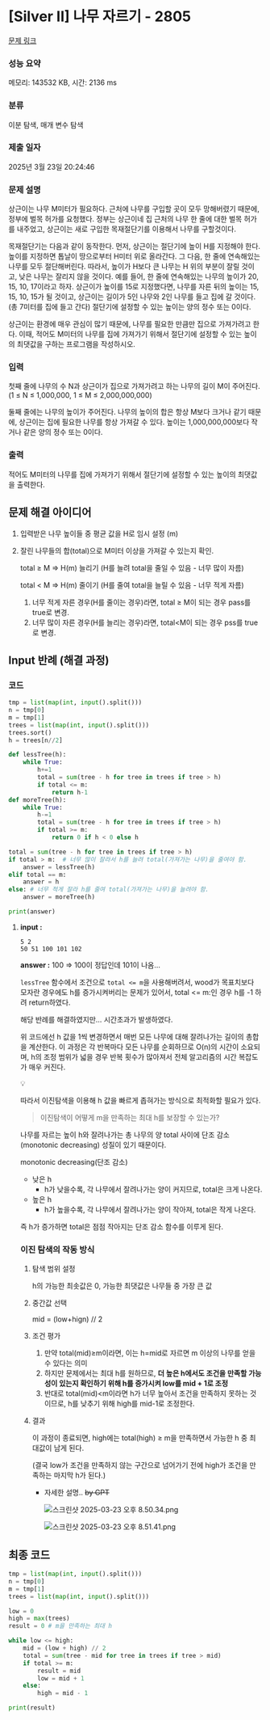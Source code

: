 # [Silver II] 나무 자르기 - 2805 

[문제 링크](https://www.acmicpc.net/problem/2805) 

### 성능 요약

메모리: 143532 KB, 시간: 2136 ms

### 분류

이분 탐색, 매개 변수 탐색

### 제출 일자

2025년 3월 23일 20:24:46

### 문제 설명

<p>상근이는 나무 M미터가 필요하다. 근처에 나무를 구입할 곳이 모두 망해버렸기 때문에, 정부에 벌목 허가를 요청했다. 정부는 상근이네 집 근처의 나무 한 줄에 대한 벌목 허가를 내주었고, 상근이는 새로 구입한 목재절단기를 이용해서 나무를 구할것이다.</p>

<p>목재절단기는 다음과 같이 동작한다. 먼저, 상근이는 절단기에 높이 H를 지정해야 한다. 높이를 지정하면 톱날이 땅으로부터 H미터 위로 올라간다. 그 다음, 한 줄에 연속해있는 나무를 모두 절단해버린다. 따라서, 높이가 H보다 큰 나무는 H 위의 부분이 잘릴 것이고, 낮은 나무는 잘리지 않을 것이다. 예를 들어, 한 줄에 연속해있는 나무의 높이가 20, 15, 10, 17이라고 하자. 상근이가 높이를 15로 지정했다면, 나무를 자른 뒤의 높이는 15, 15, 10, 15가 될 것이고, 상근이는 길이가 5인 나무와 2인 나무를 들고 집에 갈 것이다. (총 7미터를 집에 들고 간다) 절단기에 설정할 수 있는 높이는 양의 정수 또는 0이다.</p>

<p>상근이는 환경에 매우 관심이 많기 때문에, 나무를 필요한 만큼만 집으로 가져가려고 한다. 이때, 적어도 M미터의 나무를 집에 가져가기 위해서 절단기에 설정할 수 있는 높이의 최댓값을 구하는 프로그램을 작성하시오.</p>

### 입력 

 <p>첫째 줄에 나무의 수 N과 상근이가 집으로 가져가려고 하는 나무의 길이 M이 주어진다. (1 ≤ N ≤ 1,000,000, 1 ≤ M ≤ 2,000,000,000)</p>

<p>둘째 줄에는 나무의 높이가 주어진다. 나무의 높이의 합은 항상 M보다 크거나 같기 때문에, 상근이는 집에 필요한 나무를 항상 가져갈 수 있다. 높이는 1,000,000,000보다 작거나 같은 양의 정수 또는 0이다.</p>

### 출력 

 <p>적어도 M미터의 나무를 집에 가져가기 위해서 절단기에 설정할 수 있는 높이의 최댓값을 출력한다.</p>



## 문제 해결 아이디어

1. 입력받은 나무 높이들 중 평균 값을 H로 임시 설정 (m)
2. 잘린 나무들의 합(total)으로 M미터 이상을 가져갈 수 있는지 확인.
    
    total ≥ M ⇒ H(m) 늘리기 (H를 늘려 total을 줄일 수 있음 - 너무 많이 자름)
    
    total < M ⇒ H(m) 줄이기 (H를 줄여 total을 늘릴 수 있음 - 너무 적게 자름)
    
    1. 너무 적게 자른 경우(H를 줄이는 경우)라면, total ≥ M이 되는 경우 pass를 true로 변경.
    2. 너무 많이 자른 경우(H를 늘리는 경우)라면, total<M이 되는 경우 pss를 true로 변경.
    

## Input 반례 (해결 과정)

### 코드

```python
tmp = list(map(int, input().split()))
n = tmp[0]
m = tmp[1]
trees = list(map(int, input().split()))
trees.sort()
h = trees[n//2]

def lessTree(h):
    while True:
        h+=1
        total = sum(tree - h for tree in trees if tree > h)
        if total <= m:
            return h-1
def moreTree(h):
    while True:
        h-=1
        total = sum(tree - h for tree in trees if tree > h)
        if total >= m:
            return 0 if h < 0 else h

total = sum(tree - h for tree in trees if tree > h)
if total > m:  # 너무 많이 잘라서 h를 늘려 total(가져가는 나무)을 줄여야 함.
    answer = lessTree(h)
elif total == m:
    answer = h
else: # 너무 적게 잘라 h를 줄여 total(가져가는 나무)을 늘려야 함.
    answer = moreTree(h)

print(answer)
```

1. **input :**
    
    ```
    5 2
    50 51 100 101 102
    ```
    
    **answer :** 100
    ⇒ 100이 정답인데 101이 나옴…    
    
    `lessTree` 함수에서 조건으로 `total <= m`을 사용해버려서, wood가 목표치보다 모자란 경우에도 h를 증가시켜버리는 문제가 있어서, total <= m:인 경우 h를 -1 하려 return하였다.    
    
    해당 반례를 해결하였지만… 시간초과가 발생하였다.   
    
    위 코드에선 h 값을 1씩 변경하면서 매번 모든 나무에 대해 잘려나가는 길이의 총합을 계산한다. 이 과정은 각 반복마다 모든 나무를 순회하므로 O(n)의 시간이 소요되며, h의 조정 범위가 넓을 경우 반복 횟수가 많아져서 전체 알고리즘의 시간 복잡도가 매우 커진다.    
    
    <aside>
    💡
    
    따라서 이진탐색을 이용해 h 값을 빠르게 좁혀가는 방식으로 최적화할 필요가 있다.
    
    </aside>
    
    > 이진탐색이 어떻게 m을 만족하는 최대 h를 보장할 수 있는가?   
    > 
    
    나무를 자르는 높이 h와 잘려나가는 총 나무의 양 total 사이에 단조 감소(monotonic decreasing)  성질이 있기 때문이다.   
    
    monotonic decreasing(단조 감소)    
    
    - 낮은 h
        - h가 낮을수록, 각 나무에서 잘려나가는 양이 커지므로, total은 크게 나온다.
    - 높은 h
        - h가 높을수록, 각 나무에서 잘려나가는 양이 작아져, total은 작게 나온다.
    
    즉 h가 증가하면 total은 점점 작아지는 단조 감소 함수를 이루게 된다.
    
    ### 이진 탐색의 작동 방식
    
    1. 탐색 범위 설정
        
        h의 가능한 최솟값은 0, 가능한 최댓값은 나무들 중 가장 큰 값
        
    2. 중간값 선택
        
        mid = (low+hign) // 2
        
    3. 조건 평가
        1. 만약 total(mid)≥m이라면, 이는 h=mid로 자르면 m 이상의 나무를 얻을 수 있다는 의미
        2. 하지만 문제에서는 최대 h를 원하므로, **더 높은 h에서도 조건을 만족할 가능성이 있는지 확인하기 위해 h를 증가시켜 low를 mid + 1로 조정**
        3. 반대로 total(mid)<m이라면 h가 너무 높아서 조건을 만족하지 못하는 것이므로, h를 낮추기 위해 high를 mid-1로 조정한다.
    4. 결과 
        
        이 과정이 종료되면, high에는 total(high) ≥ m을 만족하면서 가능한 h 중 최대값이 남게 된다.   
        
        (결국 low가 조건을 만족하지 않는 구간으로 넘어가기 전에 high가 조건을 만족하는 마지막 h가 된다.)    
        
        - 자세한 설명.. ~~by GPT~~   
            
            ![스크린샷 2025-03-23 오후 8.50.34.png](attachment:438c8e1b-8c64-498b-a43a-fa86f3384ebf:스크린샷_2025-03-23_오후_8.50.34.png)
            
            ![스크린샷 2025-03-23 오후 8.51.41.png](attachment:a28a9c54-afcf-4647-9622-791c055d6cbd:스크린샷_2025-03-23_오후_8.51.41.png)
            
    

## 최종 코드

```python
tmp = list(map(int, input().split()))
n = tmp[0]
m = tmp[1]
trees = list(map(int, input().split()))

low = 0
high = max(trees)
result = 0 # m을 만족하는 최대 h

while low <= high:
    mid = (low + high) // 2
    total = sum(tree - mid for tree in trees if tree > mid)
    if total >= m:
        result = mid
        low = mid + 1
    else:
        high = mid - 1

print(result)

```

